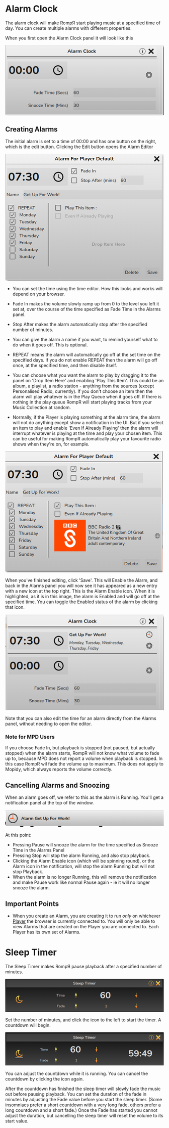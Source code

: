 # Alarm Clock

The alarm clock will make RompЯ start playing music at a specified time of day. You can create multiple alarms with different properties.

When you first open the Alarm Clock panel it will  look like this

![](images/alarmclock1.png)

## Creating Alarms

The initial alarm is set to a time of 00:00 and has one button on the right, which is the edit button. Clicking the Edit button
opens the Alarm Editor

![](images/alarmclock2.png)

* You can set the time using the time editor. How this looks and works will depend on your browser.

* Fade In makes the volume slowly ramp up from 0 to the level you left it set at, over the course of the time specified as
Fade Time in the Alarms panel.

* Stop After makes the alarm automatically stop after the specified number of minutes.

* You can give the alarm a name if you want, to remind yourself what to do when it goes off. This is optional.

* REPEAT means the alarm will automatically go off at the set time on the specified days.
If you do not enable REPEAT then the alarm will go off once, at the specified time, and then disable itself.

* You can choose what you want the alarm to play by dragging it to the panel on 'Drop Item Here' and enabling 'Play This Item'.
This could be an album, a playlist, a radio station - anything from the sources (except Personalised Radio, currently).
If you don't choose an item then the alarm will play whatever is in the Play Queue when it goes off. If there is nothing
in the play queue RompR will start playing tracks from your Music Collection at random.

* Normally, if the Player is playing something at the alarm time, the alarm will not do anything except show a notification in the UI.
But if you select an item to play and enable 'Even If Already Playing' then the alarm will interrupt whatever is playing at the time
and play your chosen item. This can be useful for making RompR automatically play your favourite radio shows when they're on, for example.

![](images/alarmclock3.png)

When you've finished editing, click 'Save'. This will Enable the Alarm, and back in the Alarms panel you will now see it has
appeared as a new entry with a new icon at the top right. This is the Alarm Enable icon. When it is highlighted, as it is in this image,
the alarm is Enabled and will go off at the specified time. You can toggle the Enabled status of the alarm by clicking that icon.

![](images/alarmclock4.png)

Note that you can also edit the time for an alarm directly from the Alarms panel, without needing to open the editor.

### Note for MPD Users

If you choose Fade In, but playback is stopped (not paused, but actually stopped) when the alarm starts, RompR will not know
what volume to fade up to, because MPD does not report a volume when playback is stopped. In this case RompR wil fade the volume
up to maximum. This does not apply to Mopidy, which always reports the volume correctly.

## Cancelling Alarms and Snoozing

When an alarm goes off, we refer to this as the alarm is Running. You'll get a notification panel at the top of the window.

![](images/alarmclock5.png)

At this point:

* Pressing Pause will snooze the alarm for the time specified as Snooze Time in the Alarms Panel
* Pressing Stop will stop the alarm Running, and also stop playback.
* Clicking the Alarm Enable icon (which will be spinning round), or the Alarm icon in the notification, will stop the alarm
Running but will not stop Playback.
* When the alarm is no longer Running, this will remove the notification and make Pause work like normal Pause again -
ie it will no longer snooze the alarm.

## Important Points

* When you create an Alarm, you are creating it to run *only* on whichever [Player](/RompR/Using-Multiple-Players) the browser
is currently connected to. You will only be able to view Alarms that are created on the Player you are connected to.
Each Player has its own set of Alarms.

# Sleep Timer

The Sleep Timer makes RompЯ pause playback after a specified number of minutes.

![](images/sleeptimer.png)

Set the number of minutes, and click the icon to the left to start the timer. A countdown will begin.

![](images/sleeptimer2.png)

You can adjust the countdown while it is running. You can cancel the countdown by clicking the icon again.

After the countdown has finished the sleep timer will slowly fade the music out before pausing playback. You can set the duration of the fade in minutes
by adjusting the Fade value before you start the sleep timer. (Some insomniacs prefer a short countdown with a very long fade, others prefer a long countdown
and a short fade.)
Once the Fade has started you cannot adjust the duration, but cancelling the sleep timer will reset the volume to
its start value.

